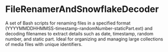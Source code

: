 # FileRenamerAndSnowflakeDecoder
A set of Bash scripts for renaming files in a specified format (YYYYMMDDHHMMSS-timestamp-randomNumber-staticPart.ext) and decoding filenames to extract details such as date, timestamp, random number, and static part. Ideal for organizing and managing large collections of media files with unique identifiers.

